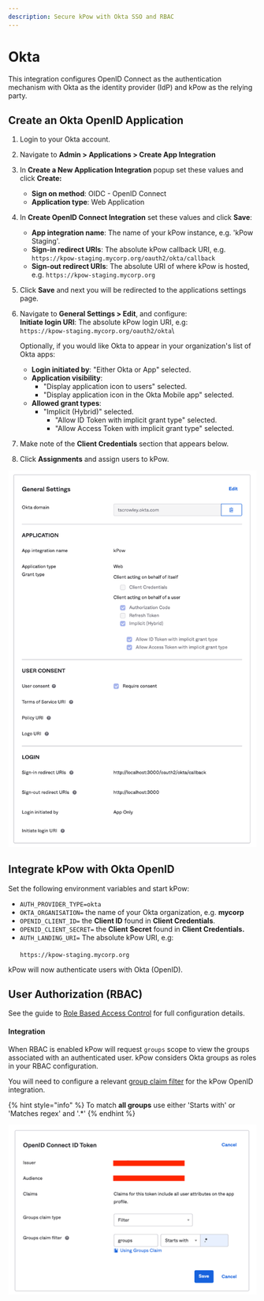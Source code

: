 ```yaml
---
description: Secure kPow with Okta SSO and RBAC
---
```


# Okta

This integration configures OpenID Connect as the authentication mechanism with Okta as the identity provider (IdP) and kPow as the relying party.

## Create an Okta OpenID Application

1. Login to your Okta account.
2. Navigate to **Admin > Applications > Create App Integration**
3. In **Create a New Application Integration** popup set these values and click **Create:**
   * **Sign on method**: OIDC - OpenID Connect
   * **Application type**: Web Application
4. In **Create OpenID Connect Integration** set these values and click **Save**:
   * **App integration name**: The name of your kPow instance, e.g. 'kPow Staging'.
   * **Sign-in redirect URIs**: The absolute kPow callback URI, e.g. \
     `https://kpow-staging.mycorp.org/oauth2/okta/callback`
   * **Sign-out redirect URIs**: The absolute URI of where kPow is hosted, e.g. `https://kpow-staging.mycorp.org`
5. Click **Save** and next you will be redirected to the applications settings page.
6.  Navigate to **General Settings > Edit**, and configure:\
    **Initiate login URI**: The absolute kPow login URI, e.g:\
    `https://kpow-staging.mycorp.org/oauth2/okta`\


    Optionally, if you would like Okta to appear in your organization's list of Okta apps:

    * **Login initiated by**: "Either Okta or App" selected.
    * **Application visibility**:
      * "Display application icon to users" selected.
      * "Display application icon in the Okta Mobile app" selected.
    * **Allowed grant types**:
      * "Implicit (Hybrid)" selected.
        * "Allow ID Token with implicit grant type" selected.
        * "Allow Access Token with implicit grant type" selected.
7. Make note of the **Client Credentials** section that appears below.
8. Click **Assignments** and assign users to kPow.

![Okta OpenID Connect application setup for kPow](<../../.gitbook/assets/Screen Shot 2021-07-23 at 3.15.45 pm.png>)



## Integrate kPow with Okta OpenID

Set the following environment variables and start kPow:

* `AUTH_PROVIDER_TYPE=okta`
* `OKTA_ORGANISATION=` the name of your Okta organization, e.g. **mycorp**
* `OPENID_CLIENT_ID=` the **Client ID** found in **Client Credentials**.
* `OPENID_CLIENT_SECRET=` the **Client Secret** found in **Client Credentials.**
* `AUTH_LANDING_URI=` The absolute kPow URI, e.g:\
  \
  `https://kpow-staging.mycorp.org`

kPow will now authenticate users with Okta (OpenID).

## User Authorization (RBAC)

See the guide to [Role Based Access Control](../../authorization/role-based-access-control.md) for full configuration details.

#### Integration

When RBAC is enabled kPow will request `groups` scope to view the groups associated with an authenticated user. kPow considers Okta groups as roles in your RBAC configuration.

You will need to configure a relevant [group claim filter](https://developer.okta.com/docs/guides/customize-tokens-groups-claim/overview/) for the kPow OpenID integration.

{% hint style="info" %}
To match **all groups** use either 'Starts with' or 'Matches regex' and '.\*'
{% endhint %}

![](<../../.gitbook/assets/Screen Shot 2021-07-23 at 3.20.29 pm.png>)
